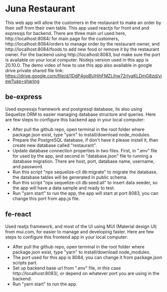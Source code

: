 # Juna Restaurant

This web app will allow the customers in the restaurant to make an order by their self from their own table. This app used reactjs for front end and expressjs for backend. There are three main url used here, http://localhost:8084/ for main page for the customers, http://localhost:8084/orders to manage order by the restaurant owner, and http://localhost:8084/foods to add new food or remove it by the restaurant owner. For the backend using http://localhost:8083, but make sure the port is available on your local computer. Nodejs version used in this app is 20.10.0. The demo video of how to use this app also available in google drive private shared file link: https://drive.google.com/file/d/1DdP4goBUHihFMZLjhw72rIyaKLDmG8zd/view?usp=sharing

## be-express

Used expressjs framework and postgresql database, its also using Sequelize ORM to easier managing database structure and queries. Here are few steps to configure this backend app in your local computer:

-   After pull the github repo, open terminal in the root folder where package.json exist, type "yarn" to install/download node_modules.
-   Prepare the PostgreSQL database, if don't have it please install it, than create new database called "restaurant".
-   Update database connection properties in two files. First, in ".env" file for used by the app, and second in "database.json" file to running a database migration. There are host, port, database name, username, and password.
-   Run this script "npx sequelize-cli db:migrate" to migrate the database, the database tables will be generated in public schema.
-   Run this script "npx sequelize-cli db:seed:all" to insert data seeder, so the app will have a data sample and ready to test.
-   Run "yarn start" to run the app, the app will start at port 8083, you can change this port from app.js file.

## fe-react

Used reatjs framework, and most of the UI using MUI (Material design UI) from mui.com, for easier to manage and developing faster. Here are few steps to configure this frontend app in your local computer:

-   After pull the github repo, open terminal in the root folder where package.json exist, type "yarn" to install/download node_modules.
-   The port used for this app is 8084, you can change it from package.json scripts part.
-   Set up backend base url from ".env" file, in this case http://localhost:8083/, or depend on whatever port you are using in the backend.
-   Run "yarn start" to run the app.
